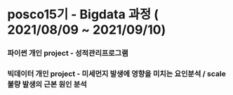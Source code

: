 # posco15기 - Bigdata 과정 ( 2021/08/09 ~ 2021/09/10)

### 파이썬 개인 project - 성적관리프로그램
### 빅데이터 개인 project - 미세먼지 발생에 영향을 미치는 요인분석 / scale 불량 발생의 근본 원인 분석
